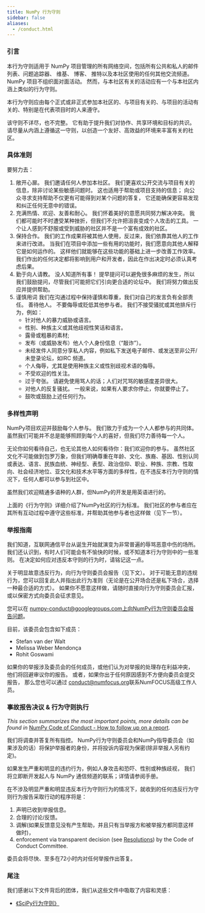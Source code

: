 ```yaml
---
title: NumPy 行为守则
sidebar: false
aliases:
  - /conduct.html
---
```


### 引言

本行为守则适用于 NumPy 项目管理的所有网络空间，包括所有公共和私人的邮件列表、问题追踪器、 维基、 博客、 推特以及本社区使用的任何其他交流频道。 NumPy 项目不组织面对面活动。 然而，与本社区有关的活动应有一个与本社区内涵上类似的行为守则。

本行为守则应由每个正式或非正式参加本社区的、与项目有关的、与项目的活动有关的、特别是在代表项目时的人来遵守。

该守则不详尽，也不完整。 它有助于提升我们对协作、共享环境和目标的共识。 请尽量从内涵上遵循这一守则，以创造一个友好、高效益的环境来丰富有关的社区。

### 具体准则

要努力去：

1. 敞开心扉。 我们邀请任何人参加本社区。 我们更喜欢公开交流与项目有关的信息，除非讨论某些敏感问题时。 这也适用于帮助或项目支持的信息； 向公众寻求支持帮助不仅更有可能得到对某个问题的答复， 它还能确保更容易发现和纠正任何无意中的错误。
2. 充满热情、欢迎、友善和耐心。 我们怀着美好的意愿共同努力解决冲突。 我们都可能时不时遭受某种挫折，但我们不允许把沮丧变成个人攻击的工具。 一个让人感到不舒服或受到威胁的社区并不是一个富有成效的社区。
3. 保持合作。 我们的工作成果将被其他人使用，反过来，我们依靠其他人的工作来进行改进。 当我们在项目中添加一些有用的功能时，我们愿意向其他人解释它是如何运作的。 这样他们就能够在这些功能的基础上进一步改善工作效率。 我们作出的任何决定都将影响到用户和开发者，因此在作出决定时必须认真考虑后果。
4. 勤于向人请教。 没人知道所有事！ 提早提问可以避免很多麻烦的发生，所以我们鼓励提问，尽管我们可能把它们引向更合适的论坛中。 我们将努力做出反应并提供帮助。
5. 谨慎用词 我们在沟通过程中保持谨慎和尊重，我们对自己的发言负有全部责任。 善待他人。 不要侮辱或贬低其他参与者。 我们不接受骚扰或其他排斥行为，例如：
    * 针对他人的暴力威胁或语言。
    * 性别、种族主义或其他歧视性笑话和语言。
    * 露骨或粗暴的素材;
    * 发布（或威胁发布）他人个人身份信息（“敲诈”）。
    * 未经发件人同意分享私人内容，例如私下发送电子邮件、或发送至非公开/未登录论坛，如IRC 频道。
    * 个人侮辱，尤其是使用种族主义或性别歧视术语的侮辱。
    * 不受欢迎的性关注。
    * 过于夸张。 请避免使用骂人的话；人们对咒骂的敏感度差异很大。
    * 对他人的反复骚扰。 一般来说，如果有人要求你停止，你就要停止了。
    * 鼓吹或鼓励上述任何行为。

### 多样性声明

NumPy项目欢迎并鼓励每个人参与。 我们致力于成为一个人人都参与的共同体。 虽然我们可能并不总是能够照顾到每个人的喜好，但我们尽力善待每一个人。

无论你如何看待自己，也无论其他人如何看待你：我们欢迎你的参与。 虽然社区文化不可能做到包罗万象，但我们明确尊重在年龄、文化、族裔、基因、性别认同或表达、语言、民族血统、神经型、表型、政治信仰、职业、种族、宗教、性取向、社会经济地位、亚文化和技术水平等方面的多样性，在不违反本行为守则的情况下，任何人都可以参与到社区中。

虽然我们欢迎精通多语种的人群，但NumPy的开发是用英语进行的。

上面的《行为守则》详细介绍了NumPy社区的行为标准。 我们社区的参与者应在其所有互动过程中遵守这些标准，并帮助其他参与者也这样做（见下一节）。

### 举报指南

我们知道，互联网通信平台从诞生开始就演变为非常普遍的辱骂恶意中伤的场所。 我们还认识到，有时人们可能会有不愉快的时候，或不知道本行为守则中的一些准则。 在决定如何应对违反本守则的行为时，请铭记这一点。

关于明显故意违反行为，向行为守则委员会报告（见下文）。 对于可能无意的违规行为，您可以回复此人并指出此行为准则（无论是在公开场合还是私下场合，选择一种最合适的方式）。 如果你不愿意这样做，请随时直接向行为守则委员会汇报， 或以保密方式向委员会征求意见。

您可以在 numpy-conduct@googlegroups.com上向NumPy行为守则委员会报告问题。

目前，该委员会包含如下成员：

* Stefan van der Walt
* Melissa Weber Mendonça
* Rohit Goswami

如果你的举报涉及委员会的任何成员，或他们认为对举报的处理存在利益冲突， 他们将回避审议你的报告。 或者，如果你出于任何原因感到不方便向委员会提交报告， 那么您也可以通过 [conduct@numfocus.org](https://numfocus.org/code-of-conduct#persons-responsible)联系NumFOCUS高级工作人员。

### 事故报告决议 & 行为守则执行

_This section summarizes the most important points, more details can be found in_ [NumPy Code of Conduct - How to follow up on a report](report-handling-manual).

我们将调查并答复所有指控。 NumPy行为守则委员会和NumPy指导委员会（如果涉及的话）将保护举报者的身份，并将投诉内容视为保密(除非举报人另有约定)。

如果发生严重和明显的违约行为，例如人身攻击和恐吓、性别或种族歧视， 我们将立即断开发起人与 NumPy 通信频道的联系；详情请参阅手册。

在不涉及明显严重和明显违反本行为守则行为的情况下，就收到的任何违反行为守则行为报告采取行动的程序将是：

1. 声明已收到举报信息。
2. 合理的讨论/反馈。
3. 调解(如果反馈意见没有产生帮助，并且只有当举报方和被举报方都同意这样做时)，
4. enforcement via transparent decision (see [Resolutions](report-handling-manual/#resolutions)) by the Code of Conduct Committee.

委员会将尽快、至多在72小时内对任何举报作出答复。

### 尾注

我们感谢以下文件背后的团体，我们从这些文件中吸取了内容和灵感：

- [《SciPy行为守则》](https://docs.scipy.org/doc/scipy/dev/conduct/code_of_conduct.html)
